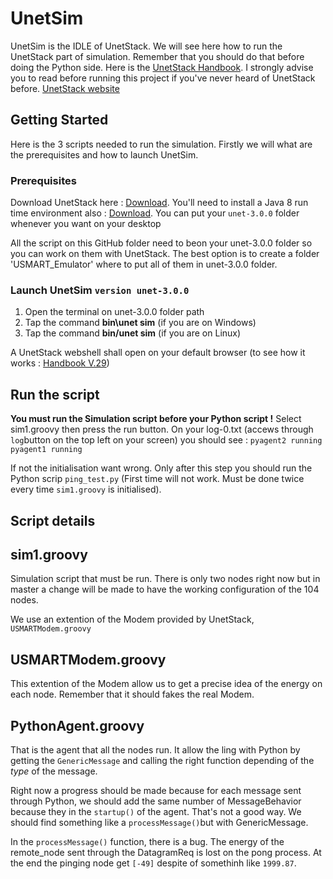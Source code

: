 # UnetSim

UnetSim is the IDLE of UnetStack. We will see here how to run the UnetStack part of simulation. Remember that you should do that before doing the Python side. Here is the [UnetStack Handbook](https://unetstack.net/handbook/unet-handbook_preface.html). I strongly advise you to read before running this project if you've never heard of UnetStack before. [UnetStack website](https://unetstack.net/index.html#page-top)

## Getting Started

Here is the 3 scripts needed to run the simulation. Firstly we will what are the prerequisites and how to launch UnetSim.

### Prerequisites

Download UnetStack here : [Download](https://unetstack.net/index.html#downloads). You'll need to install a Java 8 run time environment also : [Download](https://www.java.com/en/download/).
You can put your `unet-3.0.0` folder whenever you want on your desktop

All the script on this GitHub folder need to beon your unet-3.0.0 folder so you can work on them with UnetStack. The best option is to create a folder 'USMART_Emulator' where to put all of them in unet-3.0.0 folder.

### Launch UnetSim `version unet-3.0.0`

  1. Open the terminal on unet-3.0.0 folder path 
  2. Tap the command **bin\unet sim** (if you are on Windows)
  3. Tap the command **bin/unet sim** (if you are on Linux)

A UnetStack webshell shall open on your default browser (to see how it works : [Handbook V.29](https://unetstack.net/handbook/unet-handbook_writing_simulation_scripts.html))

## Run the script

**You must run the Simulation script before your Python script !** Select sim1.groovy then press the run button.
On your log-0.txt (accews through  `log`button on the top left on your screen) you should see : 
`pyagent2 running`
`pyagent1 running`

If not the initialisation want wrong.
Only after this step you should run the Python scrip `ping_test.py` (First time will not work. Must be done twice every time `sim1.groovy` is initialised).

## Script details

## sim1.groovy
Simulation script that must be run. There is only two nodes right now but in master a change will be made to have the working configuration of the 104 nodes.

We use an extention of the Modem provided by UnetStack, `USMARTModem.groovy`

## USMARTModem.groovy
This extention of the Modem allow us to get a precise idea of the energy on each node. Remember that it should fakes the real Modem.

## PythonAgent.groovy
That is the agent that all the nodes run. It allow the ling with Python by getting the `GenericMessage` and calling the right function depending of the _type_ of the message.

Right now a progress should be made because for each message sent through Python, we should add the same number of MessageBehavior because they in the `startup()` of the agent. That's not a good way. We should find something like a `processMessage()`but with GenericMessage.

In the `processMessage()` function, there is a bug. The energy of the remote_node sent through the DatagramReq is lost on the pong process. At the end the pinging node get `[-49]` despite of somethinh like `1999.87`.






